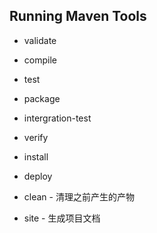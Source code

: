 ## Running Maven Tools

- validate
- compile
- test
- package
- intergration-test
- verify
- install
- deploy

- clean - 清理之前产生的产物
- site - 生成项目文档